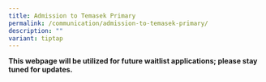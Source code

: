 ```yaml
---
title: Admission to Temasek Primary
permalink: /communication/admission-to-temasek-primary/
description: ""
variant: tiptap
---
```

<p><strong>This webpage will be utilized for future waitlist applications; please stay tuned for updates. </strong>
</p>
<p></p>
<p></p>